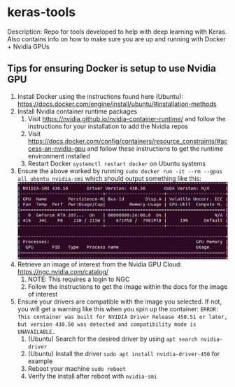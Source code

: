 # keras-tools
Description: Repo for tools developed to help with deep learning with Keras. Also contains info on how to make sure
 you are up and running with Docker + Nvidia GPUs

## Tips for ensuring Docker is setup to use Nvidia GPU
1. Install Docker using the instructions found here (Ubuntu): https://docs.docker.com/engine/install/ubuntu/#installation-methods
2. Install Nvidia container runtime packages
    1. Visit https://nvidia.github.io/nvidia-container-runtime/ and follow the instructions for your installation to
     add the Nvidia repos
    2. Visit https://docs.docker.com/config/containers/resource_constraints/#access-an-nvidia-gpu and follow these
     instructions to get the runtime environment installed
    3. Restart Docker `systemctl restart docker` on Ubuntu systems
3. Ensure the above worked by running `sudo docker run -it --rm --gpus all ubuntu nvidia-smi` which should output
 something like this:  
 ![nvidia-smi screenshot](assets/images/nvidiasmi-keras-tools.png)
4. Retrieve an image of interest from the Nvidia GPU Cloud: https://ngc.nvidia.com/catalog/
    1. NOTE: This requires a login to NGC
    2. Follow the instructions to get the image within the docs for the image of interest
5. Ensure your drivers are compatible with the image you selected. If not, you will get a warning like this when you
 spin up the container: `ERROR: This container was built for NVIDIA Driver Release 450.51 or later, but
       version 430.50 was detected and compatibility mode is UNAVAILABLE.`
    1. (Ubuntu) Search for the desired driver by using `apt search nvidia-driver`
    2. (Ubuntu) Install the driver `sudo apt install nvidia-driver-450` for example
    3. Reboot your machine `sudo reboot`
    4. Verify the install after reboot with `nvidia-smi`
    
 

    